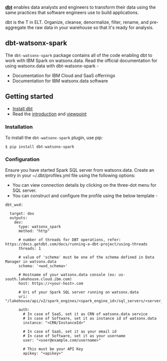**[dbt](https://www.getdbt.com/)** enables data analysts and engineers to transform their data using the same practices that software engineers use to build applications.

dbt is the T in ELT. Organize, cleanse, denormalize, filter, rename, and pre-aggregate the raw data in your warehouse so that it's ready for analysis.

## dbt-watsonx-spark

The `dbt-watsonx-spark` package contains all of the code enabling dbt to work with IBM Spark on watsonx.data. Read the official documentation for using watsonx.data with dbt-watsonx-spark -
 - Documentation for IBM Cloud and SaaS offerrings 
 - Documentation for IBM watsonx.data software

## Getting started

- [Install dbt](https://docs.getdbt.com/docs/installation)
- Read the [introduction](https://docs.getdbt.com/docs/introduction/) and [viewpoint](https://docs.getdbt.com/docs/about/viewpoint/)

### Installation

To install the `dbt-watsonx-spark` plugin, use pip:
```
$ pip install dbt-watsonx-spark
```

### Configuration

Ensure you have started Spark SQL server from watsonx.data. Create an entry in your ~/.dbt/profiles.yml file using the following options:
- You can view connection details by clicking on the three-dot menu for SQL server.
- You can construct and configure the profile using the below template -

```
dbt_wxd:

  target: dev
  outputs:
    dev:
      type: watsonx_spark
      method: "http"
      
      # number of threads for DBT operations, refer: https://docs.getdbt.com/docs/running-a-dbt-project/using-threads
      threads: 1

      # value of 'schema' must be one of the schema defined in Data Manager in watsonx.data
      schema: '<wxd_schema>'
      
      # Hostname of your watsonx.data console (ex: us-south.lakehouse.cloud.ibm.com)
      host: https://<your-host>.com

      # Uri of your Spark SQL server running on watsonx.data
      uri: "/lakehouse/api/v2/spark_engines/<spark_engine_id>/sql_servers/<server_id>/connect/cliservice"

      auth:
        # In case of SaaS, set it as CRN of watsonx.data service
        # In case of Software, set it as instance id of watsonx.data
        instance: "<CRN/InstanceId>"
        
        # In case of SaaS, set it as your email id
        # In case of Software, set it as your username
        user: "<user@example.com/username>"

        # This must be your API Key
        apikey: "<apikey>"
```
